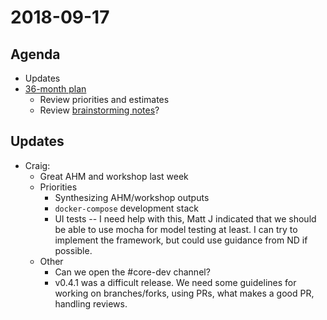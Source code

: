 2018-09-17
==========

Agenda
------
* Updates
* [36-month plan](https://app.smartsheet.com/b/home?lx=VV9csC_cAAubmY1aVS2KnQ)
  *  Review priorities and estimates
  *  Review [brainstorming notes](https://docs.google.com/document/d/15SJdnKJtBXEgk6Yu02Oz22jUPROlNLfwkyvX-qM48J4/edit)?

Updates
-------
* Craig:
  * Great AHM and workshop last week
  * Priorities
    * Synthesizing AHM/workshop outputs 
    * `docker-compose` development stack
    * UI tests -- I need help with this, Matt J indicated that we should be able to use mocha for model testing at least. I can try to implement the framework, but could use guidance from ND if possible.
  * Other
    *  Can we open the #core-dev channel?
    *  v0.4.1 was a difficult release. We need some guidelines for working on branches/forks, using PRs, what makes a good PR, handling reviews.  
